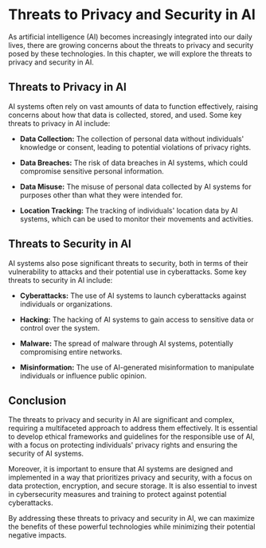 Threats to Privacy and Security in AI
======================================================================

As artificial intelligence (AI) becomes increasingly integrated into our daily lives, there are growing concerns about the threats to privacy and security posed by these technologies. In this chapter, we will explore the threats to privacy and security in AI.

Threats to Privacy in AI
------------------------

AI systems often rely on vast amounts of data to function effectively, raising concerns about how that data is collected, stored, and used. Some key threats to privacy in AI include:

* **Data Collection:** The collection of personal data without individuals' knowledge or consent, leading to potential violations of privacy rights.

* **Data Breaches:** The risk of data breaches in AI systems, which could compromise sensitive personal information.

* **Data Misuse:** The misuse of personal data collected by AI systems for purposes other than what they were intended for.

* **Location Tracking:** The tracking of individuals' location data by AI systems, which can be used to monitor their movements and activities.

Threats to Security in AI
-------------------------

AI systems also pose significant threats to security, both in terms of their vulnerability to attacks and their potential use in cyberattacks. Some key threats to security in AI include:

* **Cyberattacks:** The use of AI systems to launch cyberattacks against individuals or organizations.

* **Hacking:** The hacking of AI systems to gain access to sensitive data or control over the system.

* **Malware:** The spread of malware through AI systems, potentially compromising entire networks.

* **Misinformation:** The use of AI-generated misinformation to manipulate individuals or influence public opinion.

Conclusion
----------

The threats to privacy and security in AI are significant and complex, requiring a multifaceted approach to address them effectively. It is essential to develop ethical frameworks and guidelines for the responsible use of AI, with a focus on protecting individuals' privacy rights and ensuring the security of AI systems.

Moreover, it is important to ensure that AI systems are designed and implemented in a way that prioritizes privacy and security, with a focus on data protection, encryption, and secure storage. It is also essential to invest in cybersecurity measures and training to protect against potential cyberattacks.

By addressing these threats to privacy and security in AI, we can maximize the benefits of these powerful technologies while minimizing their potential negative impacts.
